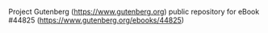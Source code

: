 Project Gutenberg (https://www.gutenberg.org) public repository for eBook #44825 (https://www.gutenberg.org/ebooks/44825)
